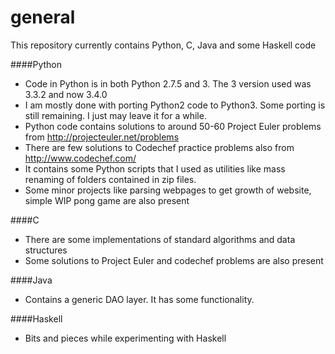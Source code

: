 general
=======
This repository currently contains Python, C, Java and some Haskell code

####Python
- Code in Python is in both Python 2.7.5 and 3. The 3 version used was 3.3.2 and now 3.4.0
- I am mostly done with porting Python2 code to Python3. Some porting is still remaining. I just may leave it for a while.
- Python code contains solutions to around 50-60 Project Euler problems from http://projecteuler.net/problems
- There are few solutions to Codechef practice problems also from http://www.codechef.com/
- It contains some Python scripts that I used as utilities like mass renaming of folders contained in zip files.
- Some minor projects like parsing webpages to get growth of website, simple WIP pong game are also present

####C
- There are some implementations of standard algorithms and data structures
- Some solutions to Project Euler and codechef problems are also present

####Java
- Contains a generic DAO layer. It has some functionality.

####Haskell
- Bits and pieces while experimenting with Haskell